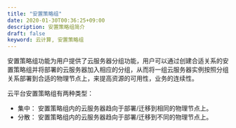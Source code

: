 ```yaml
---
title: "安置策略组"
date: 2020-01-30T00:36:25+09:00
description: 安置策略组简介
draft: false
keyword: 云计算, 安置策略组
---
```




安置策略组功能为用户提供了云服务器分组功能，用户可以通过创建合适关系的安置策略组并将部署的云服务器加入相应的分组，从而将一组云服务器实例按照分组关系部署到合适的物理节点上，来提高资源的可用性，业务的连续性。

云平台安置策略组有两种类型：

*   集中： 安置策略组内的云服务器趋向于部署/迁移到相同的物理节点上。
*   分散： 安置策略组内的云服务器趋向于部署/迁移到不同的物理节点上。

